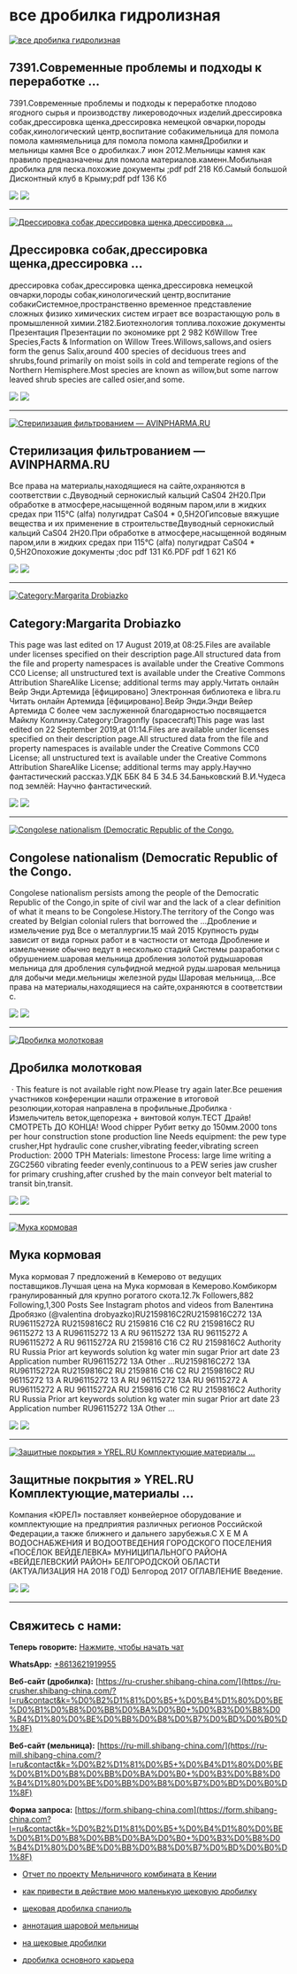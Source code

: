 # все дробилка гидролизная

<a href="https://swt.shibang-china.com/?l=ru&img&k=%D0%B2%D1%81%D0%B5+%D0%B4%D1%80%D0%BE%D0%B1%D0%B8%D0%BB%D0%BA%D0%B0+%D0%B3%D0%B8%D0%B4%D1%80%D0%BE%D0%BB%D0%B8%D0%B7%D0%BD%D0%B0%D1%8F" target="_blank">![все дробилка гидролизная](http://static.shibang-china.com/all-800x300/198.jpg)</a>

## 7391.Современные проблемы и подходы к переработке …
7391.Современные проблемы и подходы к переработке плодово ягодного сырья и производству ликероводочных изделий.дрессировка собак,дрессировка щенка,дрессировка немецкой овчарки,породы собак,кинологический центр,воспитание собакимельница для помола помола камнямельница для помола помола камняДробилки и мельницы камня Все о дробилках.7 июн 2012.Мельницы камня как правило предназначены для помола материалов.каменн.Мобильная дробилка для песка.похожие документы ;pdf pdf 218 Кб.Самый большой Дисконтный клуб в Крыму;pdf pdf 136 Кб


<a href="https://whatsapp.shibangsoft.com/WhatsApp.php" target="_blank" title="WhatsApp">![](http://static.shibang-china.com/icon/whatsapp.png)</a> <a href="https://swt.shibang-china.com/?l=ru&icon&k=%D0%B2%D1%81%D0%B5+%D0%B4%D1%80%D0%BE%D0%B1%D0%B8%D0%BB%D0%BA%D0%B0+%D0%B3%D0%B8%D0%B4%D1%80%D0%BE%D0%BB%D0%B8%D0%B7%D0%BD%D0%B0%D1%8F" target="_blank">![](http://static.shibang-china.com/icon/chat-ru.png)</a>

---

<a href="https://swt.shibang-china.com/?l=ru&img&k=%D0%B2%D1%81%D0%B5+%D0%B4%D1%80%D0%BE%D0%B1%D0%B8%D0%BB%D0%BA%D0%B0+%D0%B3%D0%B8%D0%B4%D1%80%D0%BE%D0%BB%D0%B8%D0%B7%D0%BD%D0%B0%D1%8F" target="_blank">![Дрессировка собак,дрессировка щенка,дрессировка …](http://static.shibang-china.com/all-800x300/1334.jpg)</a>

## Дрессировка собак,дрессировка щенка,дрессировка …
дрессировка собак,дрессировка щенка,дрессировка немецкой овчарки,породы собак,кинологический центр,воспитание собакиСистемное,пространственно временнoe представление сложных физико химических систем играет все возрастающую роль в промышленной химии.2182.Биотехнология топлива.похожие документы Презентация Презентации по экономике ppt 2 982 КбWillow Tree Species,Facts &amp; Information on Willow Trees.Willows,sallows,and osiers form the genus Salix,around 400 species of deciduous trees and shrubs,found primarily on moist soils in cold and temperate regions of the Northern Hemisphere.Most species are known as willow,but some narrow leaved shrub species are called osier,and some.


<a href="https://whatsapp.shibangsoft.com/WhatsApp.php" target="_blank" title="WhatsApp">![](http://static.shibang-china.com/icon/whatsapp.png)</a> <a href="https://swt.shibang-china.com/?l=ru&icon&k=%D0%B2%D1%81%D0%B5+%D0%B4%D1%80%D0%BE%D0%B1%D0%B8%D0%BB%D0%BA%D0%B0+%D0%B3%D0%B8%D0%B4%D1%80%D0%BE%D0%BB%D0%B8%D0%B7%D0%BD%D0%B0%D1%8F" target="_blank">![](http://static.shibang-china.com/icon/chat-ru.png)</a>

---

<a href="https://swt.shibang-china.com/?l=ru&img&k=%D0%B2%D1%81%D0%B5+%D0%B4%D1%80%D0%BE%D0%B1%D0%B8%D0%BB%D0%BA%D0%B0+%D0%B3%D0%B8%D0%B4%D1%80%D0%BE%D0%BB%D0%B8%D0%B7%D0%BD%D0%B0%D1%8F" target="_blank">![Стерилизация фильтрованием — AVINPHARMA.RU](http://static.shibang-china.com/all-800x300/432.jpg)</a>

## Стерилизация фильтрованием — AVINPHARMA.RU
Все права на материалы,находящиеся на сайте,охраняются в соответствии с.Двуводный сернокислый кальций CaS04 2Н20.При обработке в атмосфере,насыщенной водяным паром,или в жидких средах при 115&#176;С (alfa) полугидрат CaS04 * 0,5Н2ОГипсовые вяжущие вещества и их применение в строительствеДвуводный сернокислый кальций CaS04 2Н20.При обработке в атмосфере,насыщенной водяным паром,или в жидких средах при 115&#176;С (alfa) полугидрат CaS04 * 0,5Н2Опохожие документы ;doc pdf 131 Кб.PDF pdf 1 621 Кб


<a href="https://whatsapp.shibangsoft.com/WhatsApp.php" target="_blank" title="WhatsApp">![](http://static.shibang-china.com/icon/whatsapp.png)</a> <a href="https://swt.shibang-china.com/?l=ru&icon&k=%D0%B2%D1%81%D0%B5+%D0%B4%D1%80%D0%BE%D0%B1%D0%B8%D0%BB%D0%BA%D0%B0+%D0%B3%D0%B8%D0%B4%D1%80%D0%BE%D0%BB%D0%B8%D0%B7%D0%BD%D0%B0%D1%8F" target="_blank">![](http://static.shibang-china.com/icon/chat-ru.png)</a>

---

<a href="https://swt.shibang-china.com/?l=ru&img&k=%D0%B2%D1%81%D0%B5+%D0%B4%D1%80%D0%BE%D0%B1%D0%B8%D0%BB%D0%BA%D0%B0+%D0%B3%D0%B8%D0%B4%D1%80%D0%BE%D0%BB%D0%B8%D0%B7%D0%BD%D0%B0%D1%8F" target="_blank">![Category:Margarita Drobiazko](http://static.shibang-china.com/all-800x300/809.jpg)</a>

## Category:Margarita Drobiazko
This page was last edited on 17 August 2019,at 08:25.Files are available under licenses specified on their description page.All structured data from the file and property namespaces is available under the Creative Commons CC0 License; all unstructured text is available under the Creative Commons Attribution ShareAlike License; additional terms may apply.Читать онлайн Вейр Энди.Артемида [ёфицировано] Электронная библиотека e libra.ru Читать онлайн Артемида [ёфицировано].Вейр Энди.Энди Вейер Артемида С более чем заслуженной благодарностью посвящается Майклу Коллинзу.Category:Dragonfly (spacecraft)This page was last edited on 22 September 2019,at 01:14.Files are available under licenses specified on their description page.All structured data from the file and property namespaces is available under the Creative Commons CC0 License; all unstructured text is available under the Creative Commons Attribution ShareAlike License; additional terms may apply.Научно фантастический рассказ.УДК ББК 84 Б 34.Б 34.Баньковский В.И.Чудеса под землёй: Научно фантастический.


<a href="https://whatsapp.shibangsoft.com/WhatsApp.php" target="_blank" title="WhatsApp">![](http://static.shibang-china.com/icon/whatsapp.png)</a> <a href="https://swt.shibang-china.com/?l=ru&icon&k=%D0%B2%D1%81%D0%B5+%D0%B4%D1%80%D0%BE%D0%B1%D0%B8%D0%BB%D0%BA%D0%B0+%D0%B3%D0%B8%D0%B4%D1%80%D0%BE%D0%BB%D0%B8%D0%B7%D0%BD%D0%B0%D1%8F" target="_blank">![](http://static.shibang-china.com/icon/chat-ru.png)</a>

---

<a href="https://swt.shibang-china.com/?l=ru&img&k=%D0%B2%D1%81%D0%B5+%D0%B4%D1%80%D0%BE%D0%B1%D0%B8%D0%BB%D0%BA%D0%B0+%D0%B3%D0%B8%D0%B4%D1%80%D0%BE%D0%BB%D0%B8%D0%B7%D0%BD%D0%B0%D1%8F" target="_blank">![Congolese nationalism (Democratic Republic of the Congo.](http://static.shibang-china.com/all-800x300/939.jpg)</a>

## Congolese nationalism (Democratic Republic of the Congo.
Congolese nationalism persists among the people of the Democratic Republic of the Congo,in spite of civil war and the lack of a clear definition of what it means to be Congolese.History.The territory of the Congo was created by Belgian colonial rulers that borrowed the …Дробление и измельчение руд Все о металлургии.15 май 2015 Крупность руды зависит от вида горных работ и в частности от метода Дробление и измельчение обычно ведут в несколько стадий Системы разработки с обрушением.шаровая мельница дробления золотой рудышаровая мельница для дробления сульфидной медной руды.шаровая мельница для добычи меди.мельницы железной руды Шаровая мельница,…Все права на материалы,находящиеся на сайте,охраняются в соответствии с.


<a href="https://whatsapp.shibangsoft.com/WhatsApp.php" target="_blank" title="WhatsApp">![](http://static.shibang-china.com/icon/whatsapp.png)</a> <a href="https://swt.shibang-china.com/?l=ru&icon&k=%D0%B2%D1%81%D0%B5+%D0%B4%D1%80%D0%BE%D0%B1%D0%B8%D0%BB%D0%BA%D0%B0+%D0%B3%D0%B8%D0%B4%D1%80%D0%BE%D0%BB%D0%B8%D0%B7%D0%BD%D0%B0%D1%8F" target="_blank">![](http://static.shibang-china.com/icon/chat-ru.png)</a>

---

<a href="https://swt.shibang-china.com/?l=ru&img&k=%D0%B2%D1%81%D0%B5+%D0%B4%D1%80%D0%BE%D0%B1%D0%B8%D0%BB%D0%BA%D0%B0+%D0%B3%D0%B8%D0%B4%D1%80%D0%BE%D0%BB%D0%B8%D0%B7%D0%BD%D0%B0%D1%8F" target="_blank">![Дробилка молотковая](http://static.shibang-china.com/all-800x300/1367.jpg)</a>

## Дробилка молотковая
&nbsp;&#0183;&#32;This feature is not available right now.Please try again later.Все решения участников конференции нашли отражение в итоговой резолюции,которая направлена в профильные.Дробилка&nbsp;&#0183;&#32;Измельчитель веток,щепорезка + винтовой колун.ТЕСТ Драйв! СМОТРЕТЬ ДО КОНЦА! Wood chipper Рубит ветку до 150мм.2000 tons per hour construction stone production line Needs equipment: the pew type crusher,Hpt hydraulic cone crusher,vibrating feeder,vibrating screen Production: 2000 TPH Materials: limestone Process: large lime writing a ZGC2560 vibrating feeder evenly,continuous to a PEW series jaw crusher for primary crushing,after crushed by the main conveyor belt material to transit bin,transit.


<a href="https://whatsapp.shibangsoft.com/WhatsApp.php" target="_blank" title="WhatsApp">![](http://static.shibang-china.com/icon/whatsapp.png)</a> <a href="https://swt.shibang-china.com/?l=ru&icon&k=%D0%B2%D1%81%D0%B5+%D0%B4%D1%80%D0%BE%D0%B1%D0%B8%D0%BB%D0%BA%D0%B0+%D0%B3%D0%B8%D0%B4%D1%80%D0%BE%D0%BB%D0%B8%D0%B7%D0%BD%D0%B0%D1%8F" target="_blank">![](http://static.shibang-china.com/icon/chat-ru.png)</a>

---

<a href="https://swt.shibang-china.com/?l=ru&img&k=%D0%B2%D1%81%D0%B5+%D0%B4%D1%80%D0%BE%D0%B1%D0%B8%D0%BB%D0%BA%D0%B0+%D0%B3%D0%B8%D0%B4%D1%80%D0%BE%D0%BB%D0%B8%D0%B7%D0%BD%D0%B0%D1%8F" target="_blank">![Мука кормовая](http://static.shibang-china.com/all-800x300/568.jpg)</a>

## Мука кормовая
Мука кормовая 7 предложений в Кемерово от ведущих поставщиков.Лучшая цена на Мука кормовая в Кемерово.Комбикорм гранулированный для крупно рогатого скота.12.7k Followers,882 Following,1,300 Posts See Instagram photos and videos from Валентина Дробязко (@valentina drobyazko)RU2159816C2RU2159816C272 13A RU96115272A RU2159816C2 RU 2159816 C16 C2 RU 2159816C2 RU 96115272 13 A RU96115272 13 A RU 96115272 13A RU 96115272 A RU96115272 A RU 96115272A RU 2159816 C16 C2 RU 2159816C2 Authority RU Russia Prior art keywords solution kg water min sugar Prior art date 23 Application number RU96115272 13A Other …RU2159816C272 13A RU96115272A RU2159816C2 RU 2159816 C16 C2 RU 2159816C2 RU 96115272 13 A RU96115272 13 A RU 96115272 13A RU 96115272 A RU96115272 A RU 96115272A RU 2159816 C16 C2 RU 2159816C2 Authority RU Russia Prior art keywords solution kg water min sugar Prior art date 23 Application number RU96115272 13A Other …


<a href="https://whatsapp.shibangsoft.com/WhatsApp.php" target="_blank" title="WhatsApp">![](http://static.shibang-china.com/icon/whatsapp.png)</a> <a href="https://swt.shibang-china.com/?l=ru&icon&k=%D0%B2%D1%81%D0%B5+%D0%B4%D1%80%D0%BE%D0%B1%D0%B8%D0%BB%D0%BA%D0%B0+%D0%B3%D0%B8%D0%B4%D1%80%D0%BE%D0%BB%D0%B8%D0%B7%D0%BD%D0%B0%D1%8F" target="_blank">![](http://static.shibang-china.com/icon/chat-ru.png)</a>

---

<a href="https://swt.shibang-china.com/?l=ru&img&k=%D0%B2%D1%81%D0%B5+%D0%B4%D1%80%D0%BE%D0%B1%D0%B8%D0%BB%D0%BA%D0%B0+%D0%B3%D0%B8%D0%B4%D1%80%D0%BE%D0%BB%D0%B8%D0%B7%D0%BD%D0%B0%D1%8F" target="_blank">![Защитные покрытия &#187; YREL.RU Комплектующие,материалы …](http://static.shibang-china.com/all-800x300/449.jpg)</a>

## Защитные покрытия &#187; YREL.RU Комплектующие,материалы …
Компания &#171;ЮРЕЛ&#187; поставляет конвейерное оборудование и комплектующие на предприятия различных регионов Российской Федерации,а также ближнего и дальнего зарубежья.С Х Е М А ВОДОСНАБЖЕНИЯ И ВОДООТВЕДЕНИЯ ГОРОДСКОГО ПОСЕЛЕНИЯ &#171;ПОСЁЛОК ВЕЙДЕЛЕВКА&#187; МУНИЦИПАЛЬНОГО РАЙОНА &#171;ВЕЙДЕЛЕВСКИЙ РАЙОН&#187; БЕЛГОРОДСКОЙ ОБЛАСТИ (АКТУАЛИЗАЦИЯ НА 2018 ГОД) Белгород 2017 ОГЛАВЛЕНИЕ Введение.

<a href="https://whatsapp.shibangsoft.com/WhatsApp.php" target="_blank" title="WhatsApp">![](http://static.shibang-china.com/icon/whatsapp.png)</a> <a href="https://swt.shibang-china.com/?l=ru&icon&k=%D0%B2%D1%81%D0%B5+%D0%B4%D1%80%D0%BE%D0%B1%D0%B8%D0%BB%D0%BA%D0%B0+%D0%B3%D0%B8%D0%B4%D1%80%D0%BE%D0%BB%D0%B8%D0%B7%D0%BD%D0%B0%D1%8F" target="_blank">![](http://static.shibang-china.com/icon/chat-ru.png)</a>

---
## Свяжитесь с нами:

**Теперь говорите:** [Нажмите, чтобы начать чат](https://swt.shibang-china.com?l=ru&contact&k=%D0%B2%D1%81%D0%B5+%D0%B4%D1%80%D0%BE%D0%B1%D0%B8%D0%BB%D0%BA%D0%B0+%D0%B3%D0%B8%D0%B4%D1%80%D0%BE%D0%BB%D0%B8%D0%B7%D0%BD%D0%B0%D1%8F)

**WhatsApp:**  [+8613621919955](https://whatsapp.shibangsoft.com/WhatsApp.php)

**Веб-сайт (дробилка):** [https://ru-crusher.shibang-china.com/](https://ru-crusher.shibang-china.com/?l=ru&contact&k=%D0%B2%D1%81%D0%B5+%D0%B4%D1%80%D0%BE%D0%B1%D0%B8%D0%BB%D0%BA%D0%B0+%D0%B3%D0%B8%D0%B4%D1%80%D0%BE%D0%BB%D0%B8%D0%B7%D0%BD%D0%B0%D1%8F)

**Веб-сайт (мельница):** [https://ru-mill.shibang-china.com/](https://ru-mill.shibang-china.com/?l=ru&contact&k=%D0%B2%D1%81%D0%B5+%D0%B4%D1%80%D0%BE%D0%B1%D0%B8%D0%BB%D0%BA%D0%B0+%D0%B3%D0%B8%D0%B4%D1%80%D0%BE%D0%BB%D0%B8%D0%B7%D0%BD%D0%B0%D1%8F)

**Форма запроса:** [https://form.shibang-china.com](https://form.shibang-china.com?l=ru&contact&k=%D0%B2%D1%81%D0%B5+%D0%B4%D1%80%D0%BE%D0%B1%D0%B8%D0%BB%D0%BA%D0%B0+%D0%B3%D0%B8%D0%B4%D1%80%D0%BE%D0%BB%D0%B8%D0%B7%D0%BD%D0%B0%D1%8F)

* [Отчет по проекту Мельничного комбината в Кении](../131/%D0%9E%D1%82%D1%87%D0%B5%D1%82%20%D0%BF%D0%BE%20%D0%BF%D1%80%D0%BE%D0%B5%D0%BA%D1%82%D1%83%20%D0%9C%D0%B5%D0%BB%D1%8C%D0%BD%D0%B8%D1%87%D0%BD%D0%BE%D0%B3%D0%BE%20%D0%BA%D0%BE%D0%BC%D0%B1%D0%B8%D0%BD%D0%B0%D1%82%D0%B0%20%D0%B2%20%D0%9A%D0%B5%D0%BD%D0%B8%D0%B8.md)

* [как привести в действие мою маленькую щековую дробилку](../132/%D0%BA%D0%B0%D0%BA%20%D0%BF%D1%80%D0%B8%D0%B2%D0%B5%D1%81%D1%82%D0%B8%20%D0%B2%20%D0%B4%D0%B5%D0%B9%D1%81%D1%82%D0%B2%D0%B8%D0%B5%20%D0%BC%D0%BE%D1%8E%20%D0%BC%D0%B0%D0%BB%D0%B5%D0%BD%D1%8C%D0%BA%D1%83%D1%8E%20%D1%89%D0%B5%D0%BA%D0%BE%D0%B2%D1%83%D1%8E%20%D0%B4%D1%80%D0%BE%D0%B1%D0%B8%D0%BB%D0%BA%D1%83.md)

* [щековая дробилка спаниоль](../131/%D1%89%D0%B5%D0%BA%D0%BE%D0%B2%D0%B0%D1%8F%20%D0%B4%D1%80%D0%BE%D0%B1%D0%B8%D0%BB%D0%BA%D0%B0%20%D1%81%D0%BF%D0%B0%D0%BD%D0%B8%D0%BE%D0%BB%D1%8C.md)

* [аннотация шаровой мельницы](../134/%D0%B0%D0%BD%D0%BD%D0%BE%D1%82%D0%B0%D1%86%D0%B8%D1%8F%20%D1%88%D0%B0%D1%80%D0%BE%D0%B2%D0%BE%D0%B9%20%D0%BC%D0%B5%D0%BB%D1%8C%D0%BD%D0%B8%D1%86%D1%8B.md)

* [на щековые дробилки](../133/%D0%BD%D0%B0%20%D1%89%D0%B5%D0%BA%D0%BE%D0%B2%D1%8B%D0%B5%20%D0%B4%D1%80%D0%BE%D0%B1%D0%B8%D0%BB%D0%BA%D0%B8.md)

* [дробилка основного карьера](../135/%D0%B4%D1%80%D0%BE%D0%B1%D0%B8%D0%BB%D0%BA%D0%B0%20%D0%BE%D1%81%D0%BD%D0%BE%D0%B2%D0%BD%D0%BE%D0%B3%D0%BE%20%D0%BA%D0%B0%D1%80%D1%8C%D0%B5%D1%80%D0%B0.md)